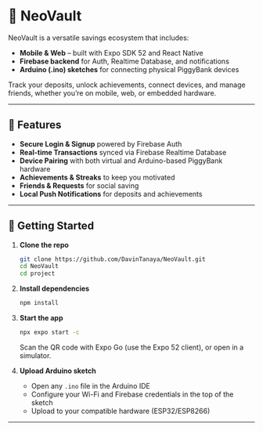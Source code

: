 # 🐖 NeoVault

NeoVault is a versatile savings ecosystem that includes:

- **Mobile & Web** – built with Expo SDK 52 and React Native
- **Firebase backend** for Auth, Realtime Database, and notifications
- **Arduino (.ino) sketches** for connecting physical PiggyBank devices

Track your deposits, unlock achievements, connect devices, and manage friends, whether you’re on mobile, web, or embedded hardware.

---

## 🚀 Features

- **Secure Login & Signup** powered by Firebase Auth  
- **Real-time Transactions** synced via Firebase Realtime Database  
- **Device Pairing** with both virtual and Arduino-based PiggyBank hardware  
- **Achievements & Streaks** to keep you motivated  
- **Friends & Requests** for social saving  
- **Local Push Notifications** for deposits and achievements  

---

## 🏁 Getting Started

1. **Clone the repo**  
   ```bash
   git clone https://github.com/DavinTanaya/NeoVault.git
   cd NeoVault
   cd project

2. **Install dependencies**

   ```bash
   npm install
   ```

3. **Start the app**

   ```bash
   npx expo start -c
   ```

   Scan the QR code with Expo Go (use the Expo 52 client), or open in a simulator.

4. **Upload Arduino sketch**

   * Open any `.ino` file in the Arduino IDE
   * Configure your Wi-Fi and Firebase credentials in the top of the sketch
   * Upload to your compatible hardware (ESP32/ESP8266)

---
